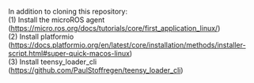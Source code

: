 In addition to cloning this repository:\
(1) Install the microROS agent (https://micro.ros.org/docs/tutorials/core/first_application_linux/)\
(2) Install platformio (https://docs.platformio.org/en/latest/core/installation/methods/installer-script.html#super-quick-macos-linux)\
(3) Install teensy_loader_cli (https://github.com/PaulStoffregen/teensy_loader_cli)
